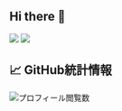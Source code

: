 ## Hi there 👋

![](https://github-readme-stats.vercel.app/api/top-langs?username=ohoshi-sora)
![](https://skillicons.dev/icons?i=html,css,js,typescript,python,php)

## 📈 GitHub統計情報


![プロフィール閲覧数](https://komarev.com/ghpvc/?username=ohoshi-sora&color=blue)
